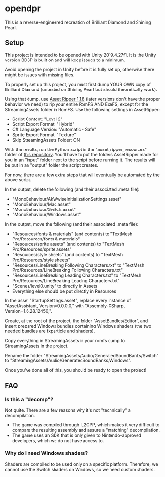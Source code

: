 # opendpr

This is a reverse-engineered recreation of Brilliant Diamond and Shining Pearl.

## Setup

This project is intended to be opened with Unity 2019.4.27f1. It is the Unity version BDSP is built on and will keep issues to a minimum.

Avoid opening the project in Unity before it is fully set up, otherwise there might be issues with missing files.

To properly set up this project, you must first dump YOUR OWN copy of Brilliant Diamond (untested on Shining Pearl but should theoretically work).

Using that dump, use [Asset Ripper 1.1.8](https://github.com/AssetRipper/AssetRipper/releases/tag/1.1.8) (later versions don't have the proper behavior we need) to rip your entire RomFS AND ExeFS, except for the StreamingAssets folder in RomFS. Use the following settings in AssetRipper:
- Script Content: "Level 2"
- Script Export Format: "Hybrid"
- C# Language Version: "Automatic - Safe"
- Sprite Export Format: "Texture"
- Skip StreamingAssets Folder: ON

With the results, run the Python script in the "asset_ripper_resources" folder of [this repository](https://github.com/SaltContainer/Lumi_Small_Scripts). You'll have to put the folders AssetRipper made for you in an "input" folder next to the script before running it. The results will be put in an "output" folder the script creates.

For now, there are a few extra steps that will eventually be automated by the above script.

In the output, delete the following (and their associated .meta file):
- "MonoBehaviour/AkWwiseInitializationSettings.asset"
- "MonoBehaviour/Mac.asset"
- "MonoBehaviour/Switch.asset"
- "MonoBehaviour/Windows.asset"

In the output, move the following (and their associated .meta file):
- "Resources/fonts & materials" (and contents) to "TextMesh Pro/Resources/fonts & materials"
- "Resources/sprite assets" (and contents) to "TextMesh Pro/Resources/sprite assets"
- "Resources/style sheets" (and contents) to "TextMesh Pro/Resources/style sheets"
- "Resources/LineBreaking Following Characters.txt" to "TextMesh Pro/Resources/LineBreaking Following Characters.txt"
- "Resources/LineBreaking Leading Characters.txt" to "TextMesh Pro/Resources/LineBreaking Leading Characters.txt"
- "Scenes/level0.unity" to directly in Assets
- Everything else should be put directly in Resources

In the asset "StartupSettings.asset", replace every instance of "AssetAssistant, Version=0.0.0.0," with "Assembly-CSharp, Version=1.6.28.12450,".

Create, at the root of the project, the folder "AssetBundles/Editor", and insert prepared Windows bundles containing Windows shaders (the two needed bundles are fxparticle and shaders).

Copy everything in StreamingAssets in your romfs dump to StreamingAssets in the project.

Rename the folder "StreamingAssets/Audio/GeneratedSoundBanks/Switch" to "StreamingAssets/Audio/GeneratedSoundBanks/Windows".

Once you've done all of this, you should be ready to open the project!

## FAQ

### Is this a "decomp"?

Not quite. There are a few reasons why it's not "technically" a decompilation.
- The game was compiled through IL2CPP, which makes it very difficult to compare the resulting assembly and assure a "matching" decompilation.
- The game uses an SDK that is only given to Nintendo-approved developers, which we do not have access to.

### Why do I need Windows shaders?

Shaders are compiled to be used only on a specific platform. Therefore, we cannot use the Switch shaders on Windows, so we need custom shaders.
